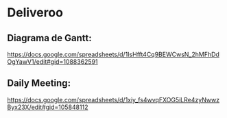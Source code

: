 # Deliveroo

## Diagrama de Gantt: 
https://docs.google.com/spreadsheets/d/1IsHfft4Cq9BEWCwsN_2hMFhDdOgYawV1/edit#gid=1088362591

## Daily Meeting:
https://docs.google.com/spreadsheets/d/1xiy_fs4wvqFXOG5iLRe4zyNwwzByx23X/edit#gid=105848112
